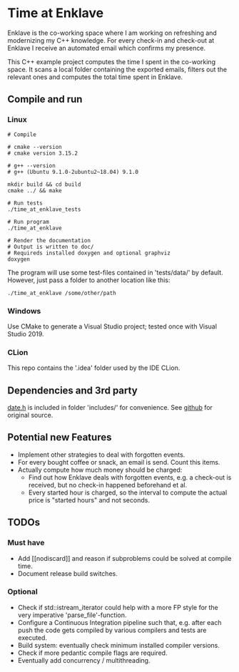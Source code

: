 # Time at Enklave
Enklave is the co-working space where I am working on refreshing and modernizing my C++ knowledge. For every check-in and check-out at Enklave I receive an automated email which confirms my presence.

This C++ example project computes the time I spent in the co-working space. It scans a local folder containing the exported emails, filters out the relevant ones and computes the total time spent in Enklave.


## Compile and run

### Linux

```
# Compile

# cmake --version
# cmake version 3.15.2

# g++ --version
# g++ (Ubuntu 9.1.0-2ubuntu2~18.04) 9.1.0

mkdir build && cd build
cmake ../ && make

# Run tests
./time_at_enklave_tests

# Run program
./time_at_enklave

# Render the documentation
# Output is written to doc/
# Requireds installed doxygen and optional graphviz
doxygen
```

The program will use some test-files contained in 'tests/data/' by default. However, just pass a folder to another location like this:

```
./time_at_enklave /some/other/path
```

### Windows
Use CMake to generate a Visual Studio project; tested once with Visual Studio 2019.

### CLion

This repo contains the '.idea' folder used by the IDE CLion.

## Dependencies and 3rd party

[date.h](include/date.h) is included in folder 'includes/' for convenience. See [github](https://github.com/HowardHinnant/date) for original source.

## Potential new Features
* Implement other strategies to deal with forgotten events.
* For every bought coffee or snack, an email is send. Count this items.
* Actually compute how much money should be charged:
    * Find out how Enklave deals with forgotten events, e.g. a check-out is received, but no check-in happened beforehand et al.
    * Every started hour is charged, so the interval to compute the actual price is "started hours" and not seconds.

## TODOs

### Must have
* Add [[nodiscard]] and reason if subproblems could be solved at compile time.
* Document release build switches.

### Optional
* Check if std::istream_iterator could help with a more FP style for the very imperative 'parse_file'-function.
* Configure a Continuous Integration pipeline such that, e.g. after each push the code gets compiled by various compilers and tests are executed.
* Build system: eventually check minimum installed compiler versions.
* Check if more pedantic compile flags are required.
* Eventually add concurrency / multithreading.
